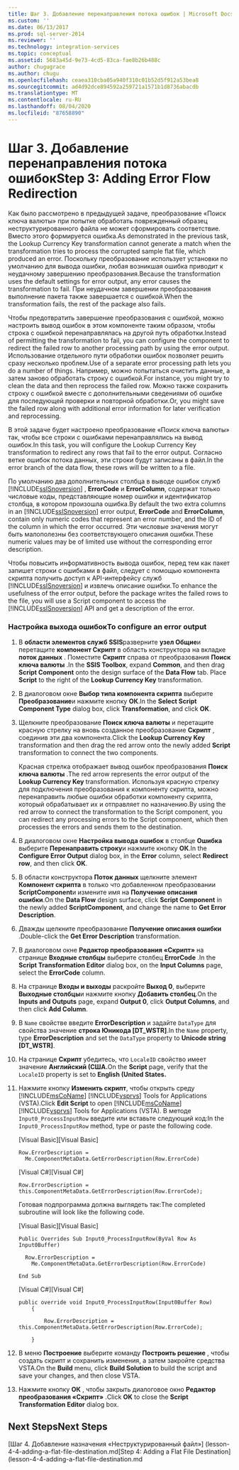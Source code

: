 ```yaml
---
title: Шаг 3. Добавление перенаправления потока ошибок | Microsoft Docs
ms.custom: ''
ms.date: 06/13/2017
ms.prod: sql-server-2014
ms.reviewer: ''
ms.technology: integration-services
ms.topic: conceptual
ms.assetid: 5683a45d-9e73-4cd5-83ca-fae8b26b488c
author: chugugrace
ms.author: chugu
ms.openlocfilehash: ceaea310cba05a940f310c01b52d5f912a53bea8
ms.sourcegitcommit: ad4d92dce894592a259721a1571b1d8736abacdb
ms.translationtype: MT
ms.contentlocale: ru-RU
ms.lasthandoff: 08/04/2020
ms.locfileid: "87658890"
---
```

# <a name="step-3-adding-error-flow-redirection"></a><span data-ttu-id="65f2a-102">Шаг 3. Добавление перенаправления потока ошибок</span><span class="sxs-lookup"><span data-stu-id="65f2a-102">Step 3: Adding Error Flow Redirection</span></span>
  <span data-ttu-id="65f2a-103">Как было рассмотрено в предыдущей задаче, преобразование «Поиск ключа валюты» при попытке обработать поврежденный образец неструктурированного файла не может сформировать соответствие. Вместо этого формируется ошибка.</span><span class="sxs-lookup"><span data-stu-id="65f2a-103">As demonstrated in the previous task, the Lookup Currency Key transformation cannot generate a match when the transformation tries to process the corrupted sample flat file, which produced an error.</span></span> <span data-ttu-id="65f2a-104">Поскольку преобразование использует установки по умолчанию для вывода ошибки, любая возникшая ошибка приводит к неудачному завершению преобразования.</span><span class="sxs-lookup"><span data-stu-id="65f2a-104">Because the transformation uses the default settings for error output, any error causes the transformation to fail.</span></span> <span data-ttu-id="65f2a-105">При неудачном завершении преобразования выполнение пакета также завершается с ошибкой.</span><span class="sxs-lookup"><span data-stu-id="65f2a-105">When the transformation fails, the rest of the package also fails.</span></span>  
  
 <span data-ttu-id="65f2a-106">Чтобы предотвратить завершение преобразования с ошибкой, можно настроить вывод ошибок в этом компоненте таким образом, чтобы строка с ошибкой перенаправлялась на другой путь обработки.</span><span class="sxs-lookup"><span data-stu-id="65f2a-106">Instead of permitting the transformation to fail, you can configure the component to redirect the failed row to another processing path by using the error output.</span></span> <span data-ttu-id="65f2a-107">Использование отдельного пути обработки ошибок позволяет решить сразу несколько проблем.</span><span class="sxs-lookup"><span data-stu-id="65f2a-107">Use of a separate error processing path lets you do a number of things.</span></span> <span data-ttu-id="65f2a-108">Например, можно попытаться очистить данные, а затем заново обработать строку с ошибкой.</span><span class="sxs-lookup"><span data-stu-id="65f2a-108">For instance, you might try to clean the data and then reprocess the failed row.</span></span> <span data-ttu-id="65f2a-109">Можно также сохранить строку с ошибкой вместе с дополнительными сведениями об ошибке для последующей проверки и повторной обработки.</span><span class="sxs-lookup"><span data-stu-id="65f2a-109">Or, you might save the failed row along with additional error information for later verification and reprocessing.</span></span>  
  
 <span data-ttu-id="65f2a-110">В этой задаче будет настроено преобразование «Поиск ключа валюты» так, чтобы все строки с ошибками перенаправлялись на вывод ошибок.</span><span class="sxs-lookup"><span data-stu-id="65f2a-110">In this task, you will configure the Lookup Currency Key transformation to redirect any rows that fail to the error output.</span></span> <span data-ttu-id="65f2a-111">Согласно ветке ошибок потока данных, эти строки будут записаны в файл.</span><span class="sxs-lookup"><span data-stu-id="65f2a-111">In the error branch of the data flow, these rows will be written to a file.</span></span>  
  
 <span data-ttu-id="65f2a-112">По умолчанию два дополнительных столбца в выводе ошибок служб [!INCLUDE[ssISnoversion](../includes/ssisnoversion-md.md)] , **ErrorCode** и **ErrorColumn**, содержат только числовые коды, представляющие номер ошибки и идентификатор столбца, в котором произошла ошибка.</span><span class="sxs-lookup"><span data-stu-id="65f2a-112">By default the two extra columns in an [!INCLUDE[ssISnoversion](../includes/ssisnoversion-md.md)] error output, **ErrorCode** and **ErrorColumn**, contain only numeric codes that represent an error number, and the ID of the column in which the error occurred.</span></span> <span data-ttu-id="65f2a-113">Эти числовые значения могут быть малополезны без соответствующего описания ошибки.</span><span class="sxs-lookup"><span data-stu-id="65f2a-113">These numeric values may be of limited use without the corresponding error description.</span></span>  
  
 <span data-ttu-id="65f2a-114">Чтобы повысить информативность вывода ошибок, перед тем как пакет запишет строки с ошибками в файл, следует с помощью компонента скрипта получить доступ к API-интерфейсу служб [!INCLUDE[ssISnoversion](../includes/ssisnoversion-md.md)] и извлечь описание ошибки.</span><span class="sxs-lookup"><span data-stu-id="65f2a-114">To enhance the usefulness of the error output, before the package writes the failed rows to the file, you will use a Script component to access the [!INCLUDE[ssISnoversion](../includes/ssisnoversion-md.md)] API and get a description of the error.</span></span>  
  
### <a name="to-configure-an-error-output"></a><span data-ttu-id="65f2a-115">Настройка выхода ошибок</span><span class="sxs-lookup"><span data-stu-id="65f2a-115">To configure an error output</span></span>  
  
1.  <span data-ttu-id="65f2a-116">В **области элементов служб SSIS**разверните **узел Общие**и перетащите **компонент Скрипт** в область конструктора на вкладке **поток данных** . Поместите **Скрипт** справа от преобразования **Поиск ключа валюты** .</span><span class="sxs-lookup"><span data-stu-id="65f2a-116">In the **SSIS Toolbox**, expand **Common**, and then drag **Script Component** onto the design surface of the **Data Flow** tab. Place **Script** to the right of the **Lookup Currency Key** transformation.</span></span>  
  
2.  <span data-ttu-id="65f2a-117">В диалоговом окне **Выбор типа компонента скрипта** выберите **Преобразование**и нажмите кнопку **ОК**.</span><span class="sxs-lookup"><span data-stu-id="65f2a-117">In the **Select Script Component Type** dialog box, click **Transformation**, and click **OK**.</span></span>  
  
3.  <span data-ttu-id="65f2a-118">Щелкните преобразование **Поиск ключа валюты** и перетащите красную стрелку на вновь созданное преобразование **Скрипт** , соединив эти два компонента.</span><span class="sxs-lookup"><span data-stu-id="65f2a-118">Click the **Lookup Currency Key** transformation and then drag the red arrow onto the newly added **Script** transformation to connect the two components.</span></span>  
  
     <span data-ttu-id="65f2a-119">Красная стрелка отображает вывод ошибок преобразования **Поиск ключа валюты** .</span><span class="sxs-lookup"><span data-stu-id="65f2a-119">The red arrow represents the error output of the **Lookup Currency Key** transformation.</span></span> <span data-ttu-id="65f2a-120">Используя красную стрелку для подключения преобразования к компоненту скрипта, можно перенаправить любые ошибки обработки компоненту скрипта, который обрабатывает их и отправляет по назначению.</span><span class="sxs-lookup"><span data-stu-id="65f2a-120">By using the red arrow to connect the transformation to the Script component, you can redirect any processing errors to the Script component, which then processes the errors and sends them to the destination.</span></span>  
  
4.  <span data-ttu-id="65f2a-121">В диалоговом окне **Настройка вывода ошибок** в столбце **Ошибка** выберите **Перенаправить строку**и нажмите кнопку **ОК**.</span><span class="sxs-lookup"><span data-stu-id="65f2a-121">In the **Configure Error Output** dialog box, in the **Error** column, select **Redirect row**, and then click **OK**.</span></span>  
  
5.  <span data-ttu-id="65f2a-122">В области конструктора **Поток данных** щелкните элемент **Компонент скрипта** в только что добавленном преобразовании **ScriptComponent**и измените имя на **Получение описания ошибки**.</span><span class="sxs-lookup"><span data-stu-id="65f2a-122">On the **Data Flow** design surface, click **Script Component** in the newly added **ScriptComponent**, and change the name to **Get Error Description**.</span></span>  
  
6.  <span data-ttu-id="65f2a-123">Дважды щелкните преобразование **Получение описания ошибки** .</span><span class="sxs-lookup"><span data-stu-id="65f2a-123">Double-click the **Get Error Description** transformation.</span></span>  
  
7.  <span data-ttu-id="65f2a-124">В диалоговом окне **Редактор преобразования «Скрипт»** на странице **Входные столбцы** выберите столбец **ErrorCode** .</span><span class="sxs-lookup"><span data-stu-id="65f2a-124">In the **Script Transformation Editor** dialog box, on the **Input Columns** page, select the **ErrorCode** column.</span></span>  
  
8.  <span data-ttu-id="65f2a-125">На странице **Входы и выходы** раскройте **Выход 0**, выберите **Выходные столбцы**и нажмите кнопку **Добавить столбец**.</span><span class="sxs-lookup"><span data-stu-id="65f2a-125">On the **Inputs and Outputs** page, expand **Output 0**, click **Output Columns**, and then click **Add Column**.</span></span>  
  
9. <span data-ttu-id="65f2a-126">В `Name` свойстве введите **ErrorDescription** и задайте `DataType` для свойства значение **строка Юникода [DT_WSTR]**.</span><span class="sxs-lookup"><span data-stu-id="65f2a-126">In the `Name` property, type **ErrorDescription** and set the `DataType` property to **Unicode string [DT_WSTR]**.</span></span>  
  
10. <span data-ttu-id="65f2a-127">На странице **Скрипт** убедитесь, что `LocaleID` свойство имеет значение **Английский (США.**</span><span class="sxs-lookup"><span data-stu-id="65f2a-127">On the **Script** page, verify that the `LocaleID` property is set to **English (United States.**</span></span>  
  
11. <span data-ttu-id="65f2a-128">Нажмите кнопку **Изменить скрипт**, чтобы открыть среду [!INCLUDE[msCoName](../includes/msconame-md.md)] [!INCLUDE[vsprvs](../includes/vsprvs-md.md)] Tools for Applications (VSTA).</span><span class="sxs-lookup"><span data-stu-id="65f2a-128">Click **Edit Script** to open [!INCLUDE[msCoName](../includes/msconame-md.md)] [!INCLUDE[vsprvs](../includes/vsprvs-md.md)] Tools for Applications (VSTA).</span></span> <span data-ttu-id="65f2a-129">В методе `Input0_ProcessInputRow` введите или вставьте следующий код:</span><span class="sxs-lookup"><span data-stu-id="65f2a-129">In the `Input0_ProcessInputRow` method, type or paste the following code.</span></span>  
  
     <span data-ttu-id="65f2a-130">[Visual Basic]</span><span class="sxs-lookup"><span data-stu-id="65f2a-130">[Visual Basic]</span></span>  
  
    ```  
    Row.ErrorDescription =   
      Me.ComponentMetaData.GetErrorDescription(Row.ErrorCode)  
    ```  
  
     <span data-ttu-id="65f2a-131">[Visual C#]</span><span class="sxs-lookup"><span data-stu-id="65f2a-131">[Visual C#]</span></span>  
  
    ```  
    Row.ErrorDescription = this.ComponentMetaData.GetErrorDescription(Row.ErrorCode);  
    ```  
  
     <span data-ttu-id="65f2a-132">Готовая подпрограмма должна выглядеть так:</span><span class="sxs-lookup"><span data-stu-id="65f2a-132">The completed subroutine will look like the following code.</span></span>  
  
     <span data-ttu-id="65f2a-133">[Visual Basic]</span><span class="sxs-lookup"><span data-stu-id="65f2a-133">[Visual Basic]</span></span>  
  
    ```  
    Public Overrides Sub Input0_ProcessInputRow(ByVal Row As Input0Buffer)  
  
      Row.ErrorDescription =   
        Me.ComponentMetaData.GetErrorDescription(Row.ErrorCode)  
  
    End Sub  
    ```  
  
     <span data-ttu-id="65f2a-134">[Visual C#]</span><span class="sxs-lookup"><span data-stu-id="65f2a-134">[Visual C#]</span></span>  
  
    ```  
    public override void Input0_ProcessInputRow(Input0Buffer Row)  
        {  
  
            Row.ErrorDescription = this.ComponentMetaData.GetErrorDescription(Row.ErrorCode);  
  
        }  
    ```  
  
12. <span data-ttu-id="65f2a-135">В меню **Построение** выберите команду **Построить решение** , чтобы создать скрипт и сохранить изменения, а затем закройте средства VSTA.</span><span class="sxs-lookup"><span data-stu-id="65f2a-135">On the **Build** menu, click **Build Solution** to build the script and save your changes, and then close VSTA.</span></span>  
  
13. <span data-ttu-id="65f2a-136">Нажмите кнопку **ОК** , чтобы закрыть диалоговое окно **Редактор преобразования «Скрипт»** .</span><span class="sxs-lookup"><span data-stu-id="65f2a-136">Click **OK** to close the **Script Transformation Editor** dialog box.</span></span>  
  
## <a name="next-steps"></a><span data-ttu-id="65f2a-137">Next Steps</span><span class="sxs-lookup"><span data-stu-id="65f2a-137">Next Steps</span></span>  
 <span data-ttu-id="65f2a-138">[Шаг 4. Добавление назначения «Неструктурированный файл»] (lesson-4-4-adding-a-flat-file-destination.md</span><span class="sxs-lookup"><span data-stu-id="65f2a-138">[Step 4: Adding a Flat File Destination](lesson-4-4-adding-a-flat-file-destination.md</span></span>  
  
  
